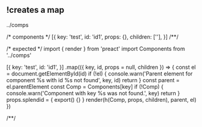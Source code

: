 ## !creates a map
../comps

/* components */
[{
  key: 'test',
  id: 'id1',
  props: {},
  children: [''],
}]
/**/

/* expected */
import { render } from 'preact'
import Components from '../comps'

[{
  key: 'test',
  id: 'id1',
}]
  .map(({ key, id, props = null, children }) => {
    const el = document.getElementById(id)
    if (!el) {
      console.warn('Parent element for component %s with id %s not found', key, id)
      return
    }
    const parent = el.parentElement
    const Comp = Components[key]
    if (!Comp) {
      console.warn('Component with key %s was not found.', key)
      return
    }
    props.splendid = { export() {} }
    render(h(Comp, props, children), parent, el)
  })

/**/